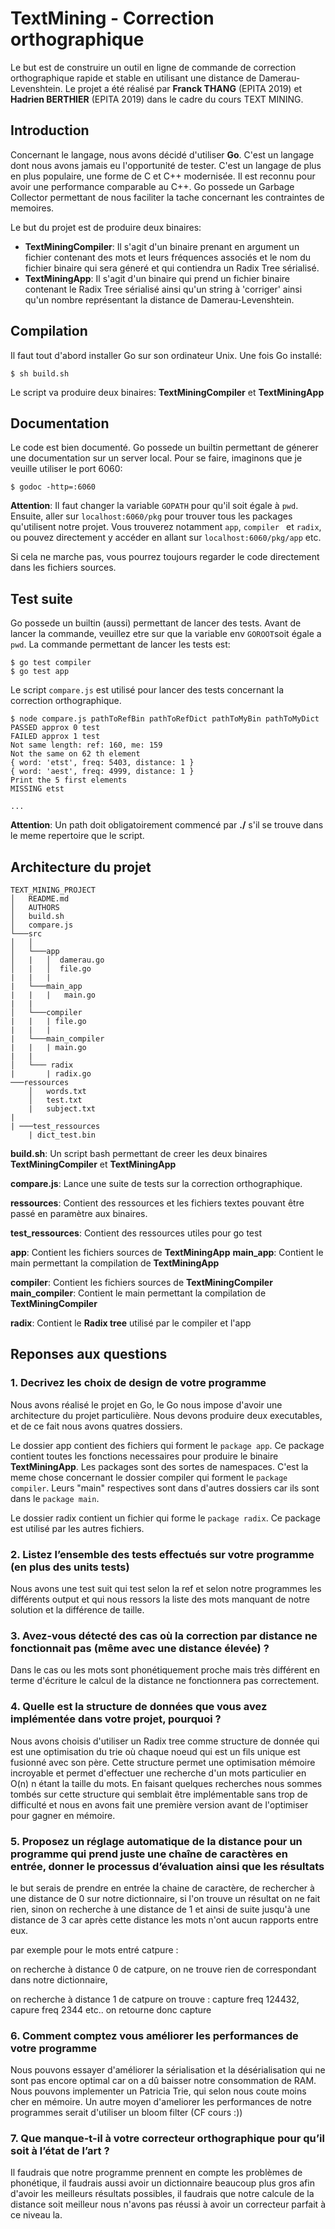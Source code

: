# TextMining - Correction orthographique

Le but est de construire un outil en ligne de commande de correction orthographique rapide et stable en utilisant une distance de Damerau-Levenshtein.
Le projet a été réalisé par **Franck THANG** (EPITA 2019) et **Hadrien BERTHIER** (EPITA 2019) dans le cadre du cours TEXT MINING.

## Introduction

Concernant le langage, nous avons décidé d'utiliser __Go__. C'est un langage dont nous avons jamais eu l'opportunité de tester. C'est un langage de plus en plus populaire, une forme de C et C++ modernisée. Il est reconnu pour avoir une performance comparable au C++.
Go possede un Garbage Collector permettant de nous faciliter la tache concernant les contraintes de memoires.

Le but du projet est de produire deux binaires:
- __TextMiningCompiler__: Il s'agit d'un binaire prenant en argument un fichier contenant des mots et leurs fréquences associés et le nom du fichier binaire qui sera géneré et qui contiendra un Radix Tree sérialisé.
- __TextMiningApp__: Il s'agit d'un binaire qui prend  un fichier binaire contenant le Radix Tree sérialisé ainsi qu'un string à 'corriger' ainsi qu'un nombre représentant la distance de Damerau-Levenshtein.

## Compilation

Il faut tout d'abord installer Go sur son ordinateur Unix. Une fois Go installé:
```
$ sh build.sh
```
Le script va produire deux binaires: __TextMiningCompiler__ et __TextMiningApp__ 

## Documentation

Le code est bien documenté. Go possede un builtin permettant de génerer une documentation sur un server local. Pour se faire, imaginons que je veuille utiliser le port 6060:

```
$ godoc -http=:6060
```
__Attention__: Il faut changer la variable `GOPATH` pour qu'il soit égale à `pwd`.
Ensuite, aller sur `localhost:6060/pkg` pour trouver tous les packages qu'utilisent notre projet. Vous trouverez notamment `app`, `compiler ` et `radix`, ou pouvez directement y accéder en allant sur `localhost:6060/pkg/app` etc.

Si cela ne marche pas, vous pourrez toujours regarder le code directement dans les fichiers sources.


## Test suite

Go possede un builtin (aussi) permettant de lancer des tests. Avant de lancer la commande, veuillez etre sur que la variable env `GOROOT`soit égale a `pwd`. La commande permettant de lancer les tests est:

```
$ go test compiler
$ go test app
```

Le script `compare.js` est utilisé pour lancer des tests concernant la correction orthographique.
```
$ node compare.js pathToRefBin pathToRefDict pathToMyBin pathToMyDict
PASSED approx 0 test
FAILED approx 1 test
Not same length: ref: 160, me: 159
Not the same on 62 th element
{ word: 'etst', freq: 5403, distance: 1 }
{ word: 'aest', freq: 4999, distance: 1 }
Print the 5 first elements
MISSING etst

...
```
__Attention__: Un path doit obligatoirement commencé par __./__ s'il se trouve dans le meme repertoire que le script.

## Architecture du projet
```
TEXT_MINING_PROJECT
│   README.md
│   AUTHORS
│   build.sh
│   compare.js
└───src
│   │
│   └───app
│   |   │  damerau.go
│   |   │  file.go
|   |   |
|   └───main_app
|   |   |   main.go
|   |
│   └───compiler
|   |   | file.go
|   |   |
|   └───main_compiler
|   |   | main.go
|   |
│   └─── radix
|       | radix.go
───ressources
    │   words.txt
    │   test.txt
    |   subject.txt
|       
| ───test_ressources
    | dict_test.bin

```

**build.sh**: Un script bash permettant de creer les deux binaires __TextMiningCompiler__ et __TextMiningApp__

**compare.js**: Lance une suite de tests sur la correction orthographique.

**ressources**: Contient des ressources et les fichiers textes pouvant être passé en paramètre aux binaires.

**test_ressources**: Contient des ressources utiles pour go test

**app**: Contient les fichiers sources de __TextMiningApp__
**main_app**: Contient le main permettant la compilation de __TextMiningApp__

**compiler**: Contient les fichiers sources de __TextMiningCompiler__
**main_compiler**: Contient le main permettant la compilation de __TextMiningCompiler__

**radix**: Contient le __Radix tree__ utilisé par le compiler et l'app

## Reponses aux questions

###  1.	Decrivez les choix de design de votre programme
Nous avons réalisé le projet en Go, le Go nous impose d'avoir une architecture du projet particulière. Nous devons produire deux executables, et de ce fait nous avons quatres dossiers.

Le dossier app contient des fichiers qui forment le `package app`. Ce package contient toutes les fonctions necessaires pour produire le binaire __TextMiningApp__. Les packages sont des sortes de namespaces.
C'est la meme chose concernant le dossier compiler qui forment le `package compiler`. Leurs "main" respectives sont dans d'autres dossiers car ils sont dans le `package main`.

Le dossier radix contient un fichier qui forme le `package radix`. Ce package est utilisé par les autres fichiers.

### 2.	Listez l’ensemble des tests effectués sur votre programme (en plus des units tests)

Nous avons une test suit qui test selon la ref et selon notre programmes les différents output et qui nous ressors
la liste des mots manquant de notre solution et la différence de taille.

### 3.	Avez-vous détecté des cas où la correction par distance ne fonctionnait pas (même avec une distance élevée) ?

Dans le cas ou les mots sont phonétiquement proche mais très différent en terme d'écriture le calcul de la distance ne
fonctionnera pas correctement.

### 4.	Quelle est la structure de données que vous avez implémentée dans votre projet, pourquoi ?

Nous avons choisis d'utiliser un Radix tree comme structure de donnée qui est une optimisation du trie où chaque noeud qui est un fils unique est fusionné avec son père. Cette structure permet une optimisation mémoire incroyable et permet
d'effectuer une recherche d'un mots particulier en O(n) n étant la taille du mots. En faisant quelques recherches nous sommes tombés sur cette structure qui semblait être implémentable sans trop de difficulté et nous en avons fait une
première version avant de l'optimiser pour gagner en mémoire.

### 5.	Proposez un réglage automatique de la distance pour un programme qui prend juste une chaîne de caractères en entrée, donner le processus d’évaluation ainsi que les résultats

le but serais de prendre en entrée la chaine de caractère, de rechercher à une distance de 0 sur notre dictionnaire,
si l'on trouve un résultat on ne fait rien, sinon on recherche à une distance de 1 et ainsi de suite jusqu'à une distance
de 3 car après cette distance les mots n'ont aucun rapports entre eux.

par exemple pour le mots entré catpure :

on recherche à distance 0 de catpure, on ne trouve rien de correspondant dans notre dictionnaire,

on recherche à distance 1 de catpure on trouve : capture freq 124432, capure freq 2344 etc.. on retourne donc capture

### 6.	Comment comptez vous améliorer les performances de votre programme

Nous pouvons essayer d'améliorer la sérialisation et la désérialisation qui ne sont pas encore optimal car on a dû baisser notre consommation de RAM. Nous pouvons implementer un Patricia Trie, qui selon nous coute moins cher en mémoire.
Un autre moyen d'ameliorer les performances de notre programmes serait d'utiliser un bloom filter (CF cours :))

### 7.	Que manque-t-il à votre correcteur orthographique pour qu’il soit à l’état de l’art ?

Il faudrais que notre programme prennent en compte les problèmes de phonétique, il faudrais aussi avoir un dictionnaire
beaucoup plus gros afin d'avoir les meilleurs résultats possibles, il faudrais que notre calcule de la distance soit meilleur
nous n'avons pas réussi à avoir un correcteur parfait à ce niveau la.


